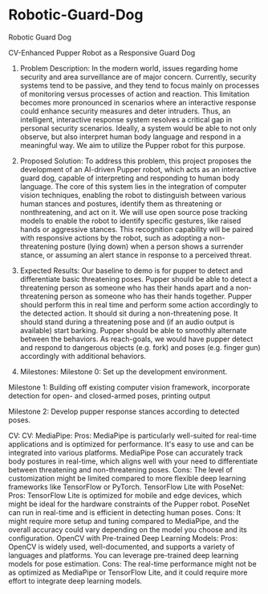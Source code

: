 # Robotic-Guard-Dog
Robotic Guard Dog 


CV-Enhanced Pupper Robot as a Responsive Guard Dog

1. Problem Description:
In the modern world, issues regarding home security and area surveillance are of major concern. Currently, security systems tend to be passive, and they tend to focus mainly on processes of monitoring versus processes of action and reaction. This limitation becomes more pronounced in scenarios where an interactive response could enhance security measures and deter intruders. Thus, an intelligent, interactive response system resolves a critical gap in personal security scenarios. Ideally, a system would be able to not only observe, but also interpret human body language and respond in a meaningful way. We aim to utilize the Pupper robot for this purpose.

2. Proposed Solution:
To address this problem, this project proposes the development of an AI-driven Pupper robot, which acts as an interactive guard dog, capable of interpreting and responding to human body language. The core of this system lies in the integration of computer vision techniques, enabling the robot to distinguish between various human stances and postures, identify them as threatening or nonthreatening, and act on it. We will use open source pose tracking models to enable the robot to identify specific gestures, like raised hands or aggressive stances. This recognition capability will be paired with responsive actions by the robot, such as adopting a non-threatening posture (lying down) when a person shows a surrender stance, or assuming an alert stance in response to a perceived threat.

3. Expected Results:
Our baseline to demo is for pupper to detect and differentiate basic threatening poses. Pupper should be able to detect a threatening person as someone who has their hands apart and a non-threatening person as someone who has their hands together. Pupper should perform this in real time and perform some action accordingly to the detected action. It should sit during a non-threatening pose. It should stand during a threatening pose and (if an audio output is available) start barking. Pupper should be able to smoothly alternate between the behaviors. As reach-goals, we would have pupper detect and respond to dangerous objects (e.g. fork) and poses (e.g. finger gun) accordingly with additional behaviors.

4. Milestones:
Milestone 0: Set up the development environment.

Milestone 1: Building off existing computer vision framework, incorporate detection for open- and closed-armed poses, printing output

Milestone 2: Develop pupper response stances according to detected poses. 



CV:
CV:
MediaPipe:
Pros: MediaPipe is particularly well-suited for real-time applications and is optimized for performance. It's easy to use and can be integrated into various platforms. MediaPipe Pose can accurately track body postures in real-time, which aligns well with your need to differentiate between threatening and non-threatening poses.
Cons: The level of customization might be limited compared to more flexible deep learning frameworks like TensorFlow or PyTorch.
TensorFlow Lite with PoseNet:
Pros: TensorFlow Lite is optimized for mobile and edge devices, which might be ideal for the hardware constraints of the Pupper robot. PoseNet can run in real-time and is efficient in detecting human poses.
Cons: It might require more setup and tuning compared to MediaPipe, and the overall accuracy could vary depending on the model you choose and its configuration.
OpenCV with Pre-trained Deep Learning Models:
Pros: OpenCV is widely used, well-documented, and supports a variety of languages and platforms. You can leverage pre-trained deep learning models for pose estimation.
Cons: The real-time performance might not be as optimized as MediaPipe or TensorFlow Lite, and it could require more effort to integrate deep learning models.


